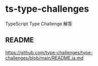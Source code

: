 # ts-type-challenges
TypeScript Type Challenge 解答

## README
https://github.com/type-challenges/type-challenges/blob/main/README.ja.md
